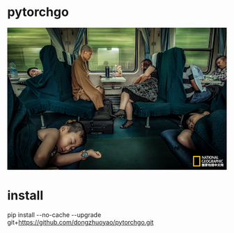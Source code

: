 # pytorchgo

![sengnv.jpg](sengnv.jpg)

# install

pip install --no-cache --upgrade git+https://github.com/dongzhuoyao/pytorchgo.git


